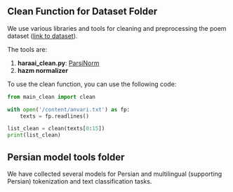 ## Clean Function for Dataset Folder

We use various libraries and tools for cleaning and preprocessing the poem dataset ([link to dataset](https://github.com/soleimani101/Persian-poems/tree/main/database)).

The tools are:

1. **haraai_clean.py**: [ParsiNorm](https://github.com/haraai/ParsiNorm)
2. **hazm normalizer**

To use the clean function, you can use the following code:

```python
from main_clean import clean

with open('/content/anvari.txt') as fp:
    texts = fp.readlines()

list_clean = clean(texts[0:15])
print(list_clean)
```


## Persian model tools folder
We have collected several models for Persian and multilingual (supporting Persian) tokenization and text classification tasks.
